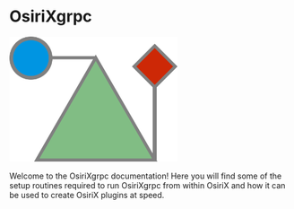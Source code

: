 # OsiriXgrpc	

<img src="assets/logo/logo.png" width="300">

Welcome to the OsiriXgrpc documentation! Here you will find some of the setup routines required to run OsiriXgrpc from within OsiriX and how it can be used to create OsiriX plugins at speed.

